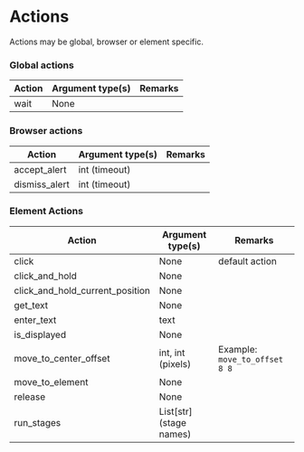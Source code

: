 # Actions

Actions may be global, browser or element specific.

### Global actions

| Action | Argument type(s) | Remarks |
|--------|------------------|---------|
| wait   | None             |         |

### Browser actions

| Action         | Argument type(s) | Remarks                       |
|----------------|------------------|-------------------------------|
| accept_alert   | int (timeout)    |                               |
| dismiss_alert  | int (timeout)    |                               |

### Element Actions

| Action                          | Argument type(s)        | Remarks                       |
|---------------------------------|-------------------------|-------------------------------|
| click                           | None                    | default action                |
| click_and_hold                  | None                    |                               |
| click_and_hold_current_position | None                    |                               |
| get_text                        | None                    |                               |    
| enter_text                      | text                    |                               |
| is_displayed                    | None                    |                               |
| move_to_center_offset           | int, int (pixels)       | Example: `move_to_offset 8 8` |
| move_to_element                 | None                    |                               |
| release                         | None                    |                               |
| run_stages                      | List[str] (stage names) |                               |
